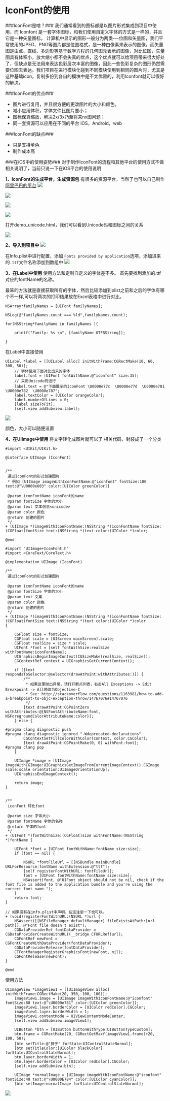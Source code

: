 # IconFont的使用 #
###IconFont是啥？###
我们通常看到的图标都是以图片形式集成到项目中使用，而 Iconfont 是一套字体图标，和我们使用自定义字体的方式是一样的，并且它是一种矢量图标。
计算机中显示的图形一般分为两类---位图和矢量图，我们平常使用的JPEG、PNG等图片都是位图格式，是一种由像素来表示的图像，而矢量图是由点、直线、多边形等基于数学方程的几何图元表示的图像，对比位图，矢量图具有体积小，放大缩小都不会失真的优点，这个优点就可以给项目带来很大好处了，但缺点是无法用来表达色彩层次丰富的图像，因此一些色彩复杂的图形仍然需要位图去表达。我们项目在进行模块化碰到不同模块使用到相同的图片时，尤其是这种基础icon，复制多份到各自的模块中是不太优雅的，利用Iconfont就可以很好的解决。

###IconFont的优点###

* 图片进行复用，并且很方便的更改图片的大小和颜色。
* 减小应用体积，字体文件比图片要小；
* 图标保真缩放，解决2x/3x乃至将来nx图问题；
* 同一套资源可以应用在不同的平台 iOS，Android，web

###IconFont的缺点###
* 只是支持单色
* 制作成本高


###在iOS中的使用姿势###
对于制作IconFont的流程和其他平台的使用方式不做相关说明了，当前只说一下在iOS平台的使用说明

**1、IconFont的生成平台，生成资源包**
有很多的资源平台，当然了也可以自己制作
[阿里巴巴的平台](http://www.iconfont.cn/)
![](media/15271445829317/15271457055732.jpg)

![](media/15271445829317/15271458290410.jpg)

![](media/15271445829317/15271458930145.jpg)

![](media/15271445829317/15271462477759.jpg)

打开demo_unicode.html，我们可以看到Unicode码和图标之间的关系

![](media/15271445829317/15271462880941.jpg)

**2、导入到项目中**
![](media/15271445829317/15271464334253.jpg)

在Info.plist中进行配置，添加
`Fonts provided by application`选项，添加进来的`.ttf`文件名称添加到数组中
![](media/15271445829317/15271465309607.jpg)

**3、在Label中使用**
使用方法和定制自定义的字体差不多。
首先要找到添加的.ttf对应的fontName的名称。

最笨的方法就是直接获取所有的字体，然后比较添加到plist之前和之后的字体有哪个不一样,可以将两次的打印结果放在Excel表格中进行对比。
```
NSArray*familyNames = [UIFont familyNames];
    
NSLog(@"familyNames.count === %ld",familyNames.count);
    
for(NSString*familyName in familyNames ){
        
	printf("Family: %s \n", [familyName UTF8String]);
        
}
```
在Label中直接使用

```
UILabel *label = [[UILabel alloc] initWithFrame:CGRectMake(10, 60, 300, 50)];
    // 字体使用下面对比出来的字体
    label.font = [UIFont fontWithName:@"iconfont" size:35];
    // 采用Unicode码进行
    label.text = @"下面展示的IconFont \U0000e77c  \U0000e77d  \U0000e781  \U0000e782  \U0000e787";
    label.textColor = [UIColor orangeColor];
    label.numberOfLines = 0;
    [label sizeToFit];
    [self.view addSubview:label];
```
![](media/15271445829317/15271474410263.jpg)

颜色，大小可以随便设置

**4、在UIImage中使用**
将文字转化成图片就可以了
相关代码，封装成了一个分类
```
#import <UIKit/UIKit.h>

@interface UIImage (IconFont)


/**
 通过IconFont的形式创建图片
 * 例如 [UIImage imageWithIconFontName:@"iconfont" fontSize:100 text:@"\U0000e603" color:[UIColor greenColor]]

 @param iconFontName iconFont的name
 @param fontSize 字体的大小
 @param text 文本信息<unicode>
 @param color 颜色
 @return 创建的图片
 */
+ (UIImage *)imageWithIconFontName:(NSString *)iconFontName fontSize:(CGFloat)fontSize text:(NSString *)text color:(UIColor *)color;

@end

```

```
#import "UIImage+IconFont.h"
#import <CoreText/CoreText.h>

@implementation UIImage (IconFont)

/**
 通过IconFont的形式创建图片
 
 @param iconFontName iconFont的name
 @param fontSize 字体的大小
 @param text 文案
 @param color 颜色
 @return 创建的图片
 */
+ (UIImage *)imageWithIconFontName:(NSString *)iconFontName fontSize:(CGFloat)fontSize text:(NSString *)text color:(UIColor *)color
{
    
    CGFloat size = fontSize;
    CGFloat scale = [UIScreen mainScreen].scale;
    CGFloat realSize = size * scale;
    UIFont *font = [self fontWithSize:realSize withFontName:iconFontName];
    UIGraphicsBeginImageContext(CGSizeMake(realSize, realSize));
    CGContextRef context = UIGraphicsGetCurrentContext();
    
    if ([text respondsToSelector:@selector(drawAtPoint:withAttributes:)]) {
        /**
         * 如果这里抛出异常，请打开断点列表，右击All Exceptions -> Edit Breakpoint -> All修改为Objective-C
         * See: http://stackoverflow.com/questions/1163981/how-to-add-a-breakpoint-to-objc-exception-throw/14767076#14767076
         */
        [text drawAtPoint:CGPointZero withAttributes:@{NSFontAttributeName:font, NSForegroundColorAttributeName:color}];
    } else {
        
#pragma clang diagnostic push
#pragma clang diagnostic ignored "-Wdeprecated-declarations"
        CGContextSetFillColorWithColor(context, color.CGColor);
        [text drawAtPoint:CGPointMake(0, 0) withFont:font];
#pragma clang pop
    }
    
    UIImage *image = [UIImage imageWithCGImage:UIGraphicsGetImageFromCurrentImageContext().CGImage scale:scale orientation:UIImageOrientationUp];
    UIGraphicsEndImageContext();
    
    return image;
}


/**
 iconFont 转化font

 @param size 字体大小
 @param fontName 字体的名称
 @return 字体的font
 */
+ (UIFont *)fontWithSize:(CGFloat)size withFontName:(NSString *)fontName {
    
    UIFont *font = [UIFont fontWithName:fontName size:size];
    if (font == nil) {
        
        NSURL *fontFileUrl = [[NSBundle mainBundle] URLForResource:fontName withExtension:@"ttf"];
        [self registerFontWithURL: fontFileUrl];
        font = [UIFont fontWithName:fontName size:size];
        NSAssert(font, @"UIFont object should not be nil, check if the font file is added to the application bundle and you're using the correct font name.");
    }
    return font;
}

// 如果没有在info.plist中声明，在这注册一下也可以。
+ (void)registerFontWithURL:(NSURL *)url {
    NSAssert([[NSFileManager defaultManager] fileExistsAtPath:[url path]], @"Font file doesn't exist");
    CGDataProviderRef fontDataProvider = CGDataProviderCreateWithURL((__bridge CFURLRef)url);
    CGFontRef newFont = CGFontCreateWithDataProvider(fontDataProvider);
    CGDataProviderRelease(fontDataProvider);
    CTFontManagerRegisterGraphicsFont(newFont, nil);
    CGFontRelease(newFont);
}

@end
```

使用方法
```
UIImageView *imageView1 = [[UIImageView alloc] initWithFrame:CGRectMake(20, 350, 100, 100)];
    imageView1.image = [UIImage imageWithIconFontName:@"iconfont" fontSize:80 text:@"\U0000e781" color:[UIColor greenColor]];
    imageView1.layer.borderColor = [UIColor redColor].CGColor;
    imageView1.layer.borderWidth = 1;
    imageView1.contentMode = UIViewContentModeCenter;
    [self.view addSubview:imageView1];
    
    UIButton *btn = [UIButton buttonWithType:UIButtonTypeCustom];
    btn.frame = CGRectMake(20, CGRectGetMaxY(imageView1.frame)+20, 100, 50);
    [btn setTitle:@"狮子" forState:UIControlStateNormal];
    [btn setTitleColor:[UIColor blackColor] forState:UIControlStateNormal];
    btn.layer.borderWidth = 1;
    btn.layer.borderColor = [UIColor redColor].CGColor;
    [self.view addSubview:btn];
    
    UIImage *normalImage = [UIImage imageWithIconFontName:@"iconfont" fontSize:40 text:@"\U0000E784" color:[UIColor cyanColor]];
    [btn setImage:normalImage forState:UIControlStateNormal];
```

![](media/15271445829317/15271483992442.jpg)


